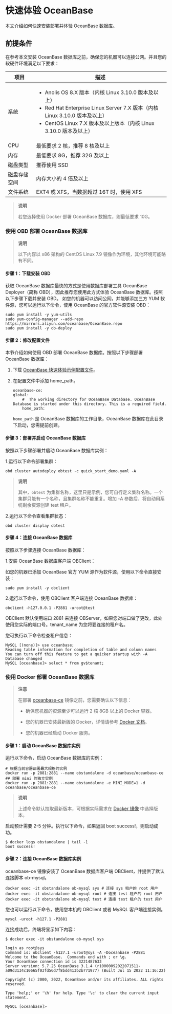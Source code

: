 # 快速体验 OceanBase

本文介绍如何快速安装部署并体验 OceanBase 数据库。

## 前提条件

在参考本文安装 OceanBase 数据库之前，确保您的机器可以连接公网。并且您的软硬件环境满足以下要求：

| 项目 | 描述 |
| --- | --- |
|系统|<ul><li>Anolis OS 8.X 版本（内核 Linux 3.10.0 版本及以上）</li><li>Red Hat Enterprise Linux Server 7.X 版本（内核 Linux 3.10.0 版本及以上）</li><li>CentOS Linux 7.X 版本及以上版本（内核 Linux 3.10.0 版本及以上）</li></ul>|
|CPU|最低要求 2 核，推荐 8 核及以上|
|内存|最低要求 8G，推荐 32G 及以上|
|磁盘类型|推荐使用 SSD|
|磁盘存储空间|内存大小的 4 倍及以上|
|文件系统|EXT4 戓 XFS，当数据超过 16T 时，使用 XFS|

>**说明**
>
>若您选择使用 Docker 部署 OceanBase 数据库，则最低要求 10G。

### 使用 OBD 部署 OceanBase 数据库

>**说明**
>
>以下内容以 x86 架构的 CentOS Linux 7.9 镜像作为环境，其他环境可能略有不同。

#### 步骤 1：下载安装 OBD

获取 OceanBase 数据库最快的方式是使用数据库部署工具 OceanBase Deployer（简称 OBD），因此推荐您使用此方式体验 OceanBase 数据库。按照以下步骤下载并安装 OBD。
如您的机器可以访问公网，并能够添加三方 YUM 软件源，您可以运行以下命令，使用 OceanBase 的官方软件源安装 OBD：

``` test
sudo yum install -y yum-utils
sudo yum-config-manager --add-repo https://mirrors.aliyun.com/oceanbase/OceanBase.repo
sudo yum install -y ob-deploy
```

#### 步骤 2：修改配置文件

本节介绍如何使用 OBD 部署 OceanBase 数据库。按照以下步骤部署 OceanBase 数据库：

1. 下载 [OceanBase 快速体验示例配置文件](https://gitee.com/oceanbase/oceanbase/raw/master/tools/quick_start/quick_start_demo.yaml)。
2. 在配置文件中添加 home_path。

    ```test
    oceanbase-ce:
    global:
        #  The working directory for OceanBase Database. OceanBase Database is started under this directory. This is a required field.
        home_path: 
    ```

    `home_path` 是 OceanBase 数据库的工作目录，OceanBase 数据库在此目录下启动，您需提前创建。

#### 步骤 3：部署并启动 OceanBase 数据库

按照以下步骤部署并启动 OceanBase 数据库实例：

1.运行以下命令部署集群：

```test
obd cluster autodeploy obtest -c quick_start_demo.yaml -A
```

>**说明**
>
>其中，`obtest`  为集群名称，这里只是示例，您可自行定义集群名称。一个集群只能有一个名称，且集群名称不能重复。增加 -A 参数后，将自动用系统剩余资源创建 test 租户。

2.运行以下命令查看集群状态：

```test
obd cluster display obtest
```

#### 步骤 4：连接 OceanBase 数据库

按照以下步骤连接 OceanBase 数据库：

 1.安装 OceanBase 数据库客户端 OBClient：

  如您的机器已添加 OceanBase 官方 YUM 源作为软件源，使用以下命令直接安装：

```test
sudo yum install -y obclient
```

2.运行以下命令，使用 OBClient 客户端连接 OceanBase 数据库：

```test
obclient -h127.0.0.1 -P2881 -uroot@test
```

OBClient 默认使用端口 2881 来连接 OBServer，如果您对端口做了更改，此处使用您实际的端口号。tenant_name 为您将要连接的租户名。

您可执行以下命令检查租户信息：

```test
MySQL [(none)]> use oceanbase;
Reading table information for completion of table and column names
You can turn off this feature to get a quicker startup with -A
Database changed
MySQL [oceanbase]> select * from gv$tenant;
```

### 使用 Docker 部署 OceanBase 数据库

>**注意**
>
>在部署 [oceanbase-ce](https://hub.docker.com/r/oceanbase/oceanbase-ce) 镜像之前，您需要确认以下信息：
>
>* 确保您机器的资源至少可以运行 2 核 8GB 以上的 Docker 容器。
>
>* 您的机器已安装最新版的 Docker，详情请参考 [Docker 文档](https://docs.docker.com/get-docker/)。
>* 您的机器已经启动 Docker 服务。

#### 步骤 1：启动 OceanBase 数据库实例

运行以下命令，启动 OceanBase 数据库的实例：

```test
# 根据当前容器部署最大规格的实例
docker run -p 2881:2881 --name obstandalone -d oceanbase/oceanbase-ce
## 部署 mini 的独立实例
docker run -p 2881:2881 --name obstandalone -e MINI_MODE=1 -d oceanbase/oceanbase-ce
```

>**说明**
>
>上述命令默认拉取最新版本，可根据实际需求在 [Docker 镜像](https://hub.docker.com/r/oceanbase/oceanbase-ce/tags) 中选择版本。

启动预计需要 2-5 分钟。执行以下命令，如果返回 boot success!，则启动成功。

```test
$ docker logs obstandalone | tail -1
boot success!
```

#### 步骤 2：连接 OceanBase 数据库实例

oceanbase-ce 镜像安装了 OceanBase 数据库客户端 OBClient，并提供了默认连接脚本 ob-mysql。

```test
docker exec -it obstandalone ob-mysql sys # 连接 sys 租户的 root 用户
docker exec -it obstandalone ob-mysql root # 连接 test 租户的 root 用户
docker exec -it obstandalone ob-mysql test # 连接 test 租户的 test 用户
```

您也可以运行以下命令，使用您本机的 OBClient 或者 MySQL 客户端连接实例。

```test
mysql -uroot -h127.1 -P2881
```

连接成功后，终端将显示如下内容：

```test
$ docker exec -it obstandalone ob-mysql sys

login as root@sys
Command is: obclient -h127.1 -uroot@sys -A -Doceanbase -P2881
Welcome to the OceanBase.  Commands end with ; or \g.
Your OceanBase connection id is 3221487633
Server version: 5.7.25 OceanBase 3.1.4 (r10000092022071511-a09d3134c10665f03fd56d7f8bdd413b2b771977) (Built Jul 15 2022 11:16:22)

Copyright (c) 2000, 2022, OceanBase and/or its affiliates. ALL rights reserved.

Type 'help;' or '\h' for help. Type '\c' to clear the current input statement.

MySQL [oceanbase]>
```
